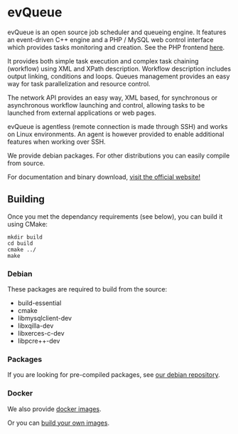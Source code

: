 # evQueue

evQueue is an open source job scheduler and queueing engine. It features an event-driven C++ engine and a PHP / MySQL web control interface which provides tasks monitoring and creation. See the PHP frontend [here](https://github.com/coldsource/evqueue-frontend-php).

It provides both simple task execution and complex task chaining (workflow) using XML and XPath description. Workflow description includes output linking, conditions and loops. Queues management provides an easy way for task parallelization and resource control.

The network API provides an easy way, XML based, for synchronous or asynchronous workflow launching and control, allowing tasks to be launched from external applications or web pages.

evQueue is agentless (remote connection is made through SSH) and works on Linux environments. An agent is however provided to enable additional features when working over SSH.

We provide debian packages. For other distributions you can easily compile from source.

For documentation and binary download, [visit the official website!](http://www.evqueue.net/)

## Building

Once you met the dependancy requirements (see below), you can build it using
CMake:

``` 
mkdir build
cd build
cmake ../
make
```

### Debian

These packages are required to build from the source:

- build-essential
- cmake
- libmysqlclient-dev
- libxqilla-dev
- libxerces-c-dev
- libpcre++-dev

### Packages

If you are looking for pre-compiled packages, see [our debian repository](https://packagecloud.io/coldsource/evqueue).

### Docker

We also provide [docker images](https://hub.docker.com/u/coldsource).

Or you can [build your own images](https://github.com/coldsource/evqueue-docker).
